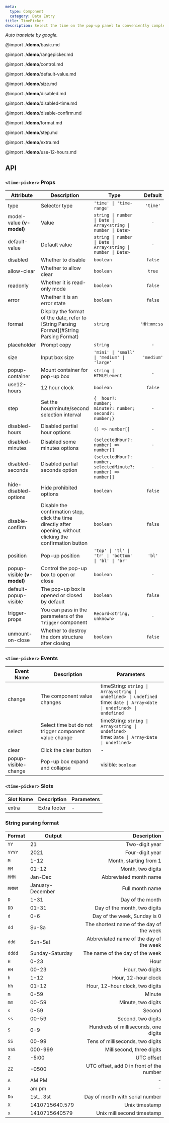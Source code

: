 ```yaml
meta:
  type: Component
  category: Data Entry
title: TimePicker
description: Select the time on the pop-up panel to conveniently complete the time input control.
```

*Auto translate by google.*

@import ./__demo__/basic.md

@import ./__demo__/rangepicker.md

@import ./__demo__/control.md

@import ./__demo__/default-value.md

@import ./__demo__/size.md

@import ./__demo__/disabled.md

@import ./__demo__/disabled-time.md

@import ./__demo__/disable-confirm.md

@import ./__demo__/format.md

@import ./__demo__/step.md

@import ./__demo__/extra.md

@import ./__demo__/use-12-hours.md

## API


### `<time-picker>` Props

|Attribute|Description|Type|Default|
|---|---|---|:---:|
|type|Selector type|`'time' \| 'time-range'`|`'time'`|
|model-value **(v-model)**|Value|`string \| number \| Date \| Array<string \| number \| Date>`|`-`|
|default-value|Default value|`string \| number \| Date \| Array<string \| number \| Date>`|`-`|
|disabled|Whether to disable|`boolean`|`false`|
|allow-clear|Whether to allow clear|`boolean`|`true`|
|readonly|Whether it is read-only mode|`boolean`|`false`|
|error|Whether it is an error state|`boolean`|`false`|
|format|Display the format of the date, refer to [String Parsing Format](#String Parsing Format)|`string`|`'HH:mm:ss'`|
|placeholder|Prompt copy|`string`|`-`|
|size|Input box size|`'mini' \| 'small' \| 'medium' \| 'large'`|`'medium'`|
|popup-container|Mount container for pop-up box|`string \| HTMLElement`|`-`|
|use12-hours|12 hour clock|`boolean`|`false`|
|step|Set the hour/minute/second selection interval|`{  hour?: number;  minute?: number;  second?: number;}`|`-`|
|disabled-hours|Disabled partial hour options|`() => number[]`|`-`|
|disabled-minutes|Disabled some minutes options|`(selectedHour?: number) => number[]`|`-`|
|disabled-seconds|Disabled partial seconds option|`(selectedHour?: number, selectedMinute?: number) => number[]`|`-`|
|hide-disabled-options|Hide prohibited options|`boolean`|`false`|
|disable-confirm|Disable the confirmation step, click the time directly after opening, without clicking the confirmation button|`boolean`|`false`|
|position|Pop-up position|`'top' \| 'tl' \| 'tr' \| 'bottom' \| 'bl' \| 'br'`|`'bl'`|
|popup-visible **(v-model)**|Control the pop-up box to open or close|`boolean`|`-`|
|default-popup-visible|The pop-up box is opened or closed by default|`boolean`|`false`|
|trigger-props|You can pass in the parameters of the `Trigger` component|`Record<string, unknown>`|`-`|
|unmount-on-close|Whether to destroy the dom structure after closing|`boolean`|`false`|
### `<time-picker>` Events

|Event Name|Description|Parameters|
|---|---|---|
|change|The component value changes|timeString: `string \| Array<string \| undefined> \| undefined`<br>time: `date \| Array<date \| undefined> \| undefined`|
|select|Select time but do not trigger component value change|timeString: `string \| Array<string \| undefined>`<br>time: `Date \| Array<Date \| undefined>`|
|clear|Click the clear button|-|
|popup-visible-change|Pop-up box expand and collapse|visible: `boolean`|
### `<time-picker>` Slots

|Slot Name|Description|Parameters|
|---|---|---|
|extra|Extra footer|-|



### String parsing format

Format|Output|Description
---|---|---:
`YY`|21|Two-digit year
`YYYY`|2021|Four-digit year
`M`|1-12|Month, starting from 1
`MM`|01-12|Month, two digits
`MMM`|Jan-Dec|Abbreviated month name
`MMMM`|January-December|Full month name
`D`|1-31|Day of the month
`DD`|01-31|Day of the month, two digits
`d`|0-6|Day of the week, Sunday is 0
`dd`|Su-Sa|The shortest name of the day of the week
`ddd`|Sun-Sat|Abbreviated name of the day of the week
`dddd`|Sunday-Saturday|The name of the day of the week
`H`|0-23|Hour
`HH`|00-23|Hour, two digits
`h`|1-12|Hour, 12-hour clock
`hh`|01-12|Hour, 12-hour clock, two digits
`m`|0-59|Minute
`mm`|00-59|Minute, two digits
`s`|0-59|Second
`ss`|00-59|Second, two digits
`S`|0-9|Hundreds of milliseconds, one digits
`SS`|00-99|Tens of milliseconds, two digits
`SSS`|000-999|Millisecond, three digits
`Z`|-5:00|UTC offset
`ZZ`|-0500|UTC offset, add 0 in front of the number
`A`|AM PM|-
`a`|am pm|-
`Do`|1st... 3st|Day of month with serial number
`X`|1410715640.579|Unix timestamp
`x`|1410715640579|Unix millisecond timestamp
